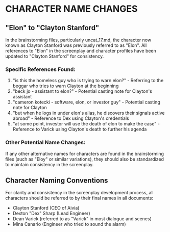 # CHARACTER NAME CHANGES

## "Elon" to "Clayton Stanford"

In the brainstorming files, particularly uncat_17.md, the character now known as Clayton Stanford was previously referred to as "Elon". All references to "Elon" in the screenplay and character profiles have been updated to "Clayton Stanford" for consistency.

### Specific References Found:

1. "is this the homeless guy who is trying to warn elon?" - Referring to the beggar who tries to warn Clayton at the beginning
2. "beck jo - assistant to elon?" - Potential casting note for Clayton's assistant
3. "cameron kotecki - software, elon, or investor guy" - Potential casting note for Clayton
4. "but when he logs in under elon's alias, he discovers their signals active abroad" - Reference to Dex using Clayton's credentials
5. "at some point, investor will use the death of elon to make the case" - Reference to Varick using Clayton's death to further his agenda

### Other Potential Name Changes:

If any other alternative names for characters are found in the brainstorming files (such as "Eloy" or similar variations), they should also be standardized to maintain consistency in the screenplay.

## Character Naming Conventions

For clarity and consistency in the screenplay development process, all characters should be referred to by their final names in all documents:

- Clayton Stanford (CEO of Aivia)
- Dexton "Dex" Sharp (Lead Engineer)
- Dean Varick (referred to as "Varick" in most dialogue and scenes)
- Mina Canario (Engineer who tried to sound the alarm)

